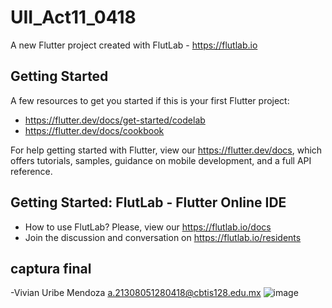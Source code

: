 # UII_Act11_0418

A new Flutter project created with FlutLab - https://flutlab.io

## Getting Started

A few resources to get you started if this is your first Flutter project:

- https://flutter.dev/docs/get-started/codelab
- https://flutter.dev/docs/cookbook

For help getting started with Flutter, view our
https://flutter.dev/docs, which offers tutorials,
samples, guidance on mobile development, and a full API reference.

## Getting Started: FlutLab - Flutter Online IDE

- How to use FlutLab? Please, view our https://flutlab.io/docs
- Join the discussion and conversation on https://flutlab.io/residents
  
## captura final
-Vivian Uribe Mendoza a.21308051280418@cbtis128.edu.mx
![image](https://github.com/UribeV128/UII_Act1_0418/assets/143779478/c707b456-dc7e-4453-b2f5-a8d1b84b29d4)

